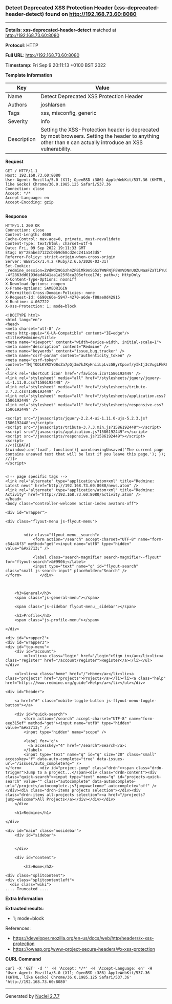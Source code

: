 ### Detect Deprecated XSS Protection Header (xss-deprecated-header-detect) found on http://192.168.73.60:8080
---
**Details**: **xss-deprecated-header-detect**  matched at http://192.168.73.60:8080

**Protocol**: HTTP

**Full URL**: http://192.168.73.60:8080

**Timestamp**: Fri Sep 9 20:11:13 +0100 BST 2022

**Template Information**

| Key | Value |
|---|---|
| Name | Detect Deprecated XSS Protection Header |
| Authors | joshlarsen |
| Tags | xss, misconfig, generic |
| Severity | info |
| Description | Setting the XSS-Protection header is deprecated by most browsers. Setting the header to anything other than `0` can actually introduce an XSS vulnerability. |

**Request**
```http
GET / HTTP/1.1
Host: 192.168.73.60:8080
User-Agent: Mozilla/5.0 (X11; OpenBSD i386) AppleWebKit/537.36 (KHTML, like Gecko) Chrome/36.0.1985.125 Safari/537.36
Connection: close
Accept: */*
Accept-Language: en
Accept-Encoding: gzip


```

**Response**
```http
HTTP/1.1 200 OK 
Connection: close
Content-Length: 4600
Cache-Control: max-age=0, private, must-revalidate
Content-Type: text/html; charset=utf-8
Date: Fri, 09 Sep 2022 19:11:33 GMT
Etag: W/"28abe37122cb0b9d68cd2ec241a143d5"
Referrer-Policy: strict-origin-when-cross-origin
Server: WEBrick/1.4.2 (Ruby/2.6.6/2020-03-31)
Set-Cookie: _redmine_session=ZVdWd29GSzh4ZFBiMk9nSG5xTWNFNjFEWmVDNnU0ZUNaaFZaT1FYU3JYa1h3QVFwdWN3VDJGZTg2cTIxZ1lJcHRNNHhCRGVWM2had1AxVXVCQm5sUTN4bGN4NkYwc25GYnc5R2J0VEJHSDM2L01DeWhOdHZRdDVwS3ovV1FyQWdhQ243M2kzbm9HZGhxdDhXL1hvSHBJV1lKbFdWaldHVmJjaERkaStEeHpLOFFGVHdmc1Fjb292VlJ1eStkTUF3LS11MjBxQ0h6WFJNc0tZZG8rWjg0aFRnPT0%3D--4f2863dd0193dad4641aa1a25f8ca205efcce17d; path=/; HttpOnly
X-Content-Type-Options: nosniff
X-Download-Options: noopen
X-Frame-Options: SAMEORIGIN
X-Permitted-Cross-Domain-Policies: none
X-Request-Id: 6690c66e-5947-4270-a6de-f88ae0d42915
X-Runtime: 4.067722
X-Xss-Protection: 1; mode=block

<!DOCTYPE html>
<html lang="en">
<head>
<meta charset="utf-8" />
<meta http-equiv="X-UA-Compatible" content="IE=edge"/>
<title>Redmine</title>
<meta name="viewport" content="width=device-width, initial-scale=1">
<meta name="description" content="Redmine" />
<meta name="keywords" content="issue,bug,tracker" />
<meta name="csrf-param" content="authenticity_token" />
<meta name="csrf-token" content="fMjTODLKYRXYQ8sZa7pGj3m7kJKyHniiLpLvzGByrCpovf/yIkIj3cVugLFkR6iBG4G6VwwuzHs7WqTGrD89Mw==" />
<link rel='shortcut icon' href='/favicon.ico?1586192449' />
<link rel="stylesheet" media="all" href="/stylesheets/jquery/jquery-ui-1.11.0.css?1586192448" />
<link rel="stylesheet" media="all" href="/stylesheets/tribute-3.7.3.css?1586192449" />
<link rel="stylesheet" media="all" href="/stylesheets/application.css?1586192449" />
<link rel="stylesheet" media="all" href="/stylesheets/responsive.css?1586192449" />

<script src="/javascripts/jquery-2.2.4-ui-1.11.0-ujs-5.2.3.js?1586192448"></script>
<script src="/javascripts/tribute-3.7.3.min.js?1586192448"></script>
<script src="/javascripts/application.js?1586192449"></script>
<script src="/javascripts/responsive.js?1586192449"></script>
<script>
//<![CDATA[
$(window).on('load', function(){ warnLeavingUnsaved('The current page contains unsaved text that will be lost if you leave this page.'); });
//]]>
</script>


<!-- page specific tags -->
<link rel="alternate" type="application/atom+xml" title="Redmine: Latest news" href="http://192.168.73.60:8080/news.atom" />
<link rel="alternate" type="application/atom+xml" title="Redmine: Activity" href="http://192.168.73.60:8080/activity.atom" />
</head>
<body class="controller-welcome action-index avatars-off">

<div id="wrapper">

<div class="flyout-menu js-flyout-menu">


        <div class="flyout-menu__search">
            <form action="/search" accept-charset="UTF-8" name="form-c54a46f3" method="get"><input name="utf8" type="hidden" value="&#x2713;" />
            
            <label class="search-magnifier search-magnifier--flyout" for="flyout-search">&#9906;</label>
            <input type="text" name="q" id="flyout-search" class="small js-search-input" placeholder="Search" />
</form>        </div>



    <h3>General</h3>
    <span class="js-general-menu"></span>

    <span class="js-sidebar flyout-menu__sidebar"></span>

    <h3>Profile</h3>
    <span class="js-profile-menu"></span>

</div>

<div id="wrapper2">
<div id="wrapper3">
<div id="top-menu">
    <div id="account">
        <ul><li><a class="login" href="/login">Sign in</a></li><li><a class="register" href="/account/register">Register</a></li></ul>    </div>
    
    <ul><li><a class="home" href="/">Home</a></li><li><a class="projects" href="/projects">Projects</a></li><li><a class="help" href="https://www.redmine.org/guide">Help</a></li></ul></div>

<div id="header">

    <a href="#" class="mobile-toggle-button js-flyout-menu-toggle-button"></a>

    <div id="quick-search">
        <form action="/search" accept-charset="UTF-8" name="form-eee315ef" method="get"><input name="utf8" type="hidden" value="&#x2713;" />
        <input type="hidden" name="scope" />
        
        <label for='q'>
          <a accesskey="4" href="/search">Search</a>:
        </label>
        <input type="text" name="q" id="q" size="20" class="small" accesskey="f" data-auto-complete="true" data-issues-url="/issues/auto_complete?q=" />
</form>        <div id="project-jump" class="drdn"><span class="drdn-trigger">Jump to a project...</span><div class="drdn-content"><div class="quick-search"><input type="text" name="q" id="projects-quick-search" value="" class="autocomplete" data-automcomplete-url="/projects/autocomplete.js?jump=welcome" autocomplete="off" /></div><div class="drdn-items projects selection"></div><div class="drdn-items all-projects selection"><a href="/projects?jump=welcome">All Projects</a></div></div></div>
    </div>

    <h1>Redmine</h1>

</div>

<div id="main" class="nosidebar">
    <div id="sidebar">
        
        
    </div>

    <div id="content">
        
        <h2>Home</h2>

<div class="splitcontent">
<div class="splitcontentleft">
  <div class="wiki">
.... Truncated ....
```

**Extra Information**

**Extracted results**:

- 1; mode=block


References: 
- https://developer.mozilla.org/en-us/docs/web/http/headers/x-xss-protection
- https://owasp.org/www-project-secure-headers/#x-xss-protection

**CURL Command**
```
curl -X 'GET' -d '' -H 'Accept: */*' -H 'Accept-Language: en' -H 'User-Agent: Mozilla/5.0 (X11; OpenBSD i386) AppleWebKit/537.36 (KHTML, like Gecko) Chrome/36.0.1985.125 Safari/537.36' 'http://192.168.73.60:8080'
```
---
Generated by [Nuclei 2.7.7](https://github.com/projectdiscovery/nuclei)